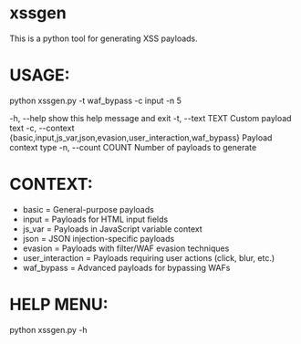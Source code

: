 # xssgen
This is a python tool for generating XSS payloads.

# USAGE:
python xssgen.py -t waf_bypass -c input -n 5

  -h, --help            show this help message and exit
  -t, --text TEXT       Custom payload text
  -c, --context         {basic,input,js_var,json,evasion,user_interaction,waf_bypass}
                        Payload context type
  -n, --count COUNT     Number of payloads to generate

# CONTEXT: 
  - basic                   =     General-purpose payloads
  - input                   =     Payloads for HTML input fields
  - js_var                  =     Payloads in JavaScript variable context
  - json                    =     JSON injection-specific payloads
  - evasion                 =     Payloads with filter/WAF evasion techniques
  - user_interaction        =     Payloads requiring user actions (click, blur, etc.)
  - waf_bypass              =     Advanced payloads for bypassing WAFs

# HELP MENU:
python xssgen.py -h
